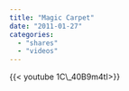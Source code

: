 ```yaml
---
title: "Magic Carpet"
date: "2011-01-27"
categories:
  - "shares"
  - "videos"
---
```


<div style="width: 70vw;">{{< youtube 1C\_40B9m4tI>}}</div>
